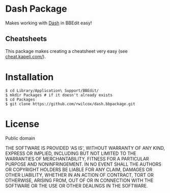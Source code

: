 Dash Package
====================

Makes working with [Dash](https://kapeli.com/dash) in BBEdit easy!

Cheatsheets
--------------

This package makes creating a  cheatsheet very easy (see [cheat.kapeli.com/](https://cheat.kapeli.com/)).

Installation
============

    $ cd Library/Application\ Support/BBEdit/
    $ mkdir Packages # if it doesn't already exists
    $ cd Packages
    $ git clone https://github.com/rwilcox/dash.bbpackage.git


License
================

Public domain

THE SOFTWARE IS PROVIDED 'AS IS', WITHOUT WARRANTY OF ANY KIND, EXPRESS OR IMPLIED, INCLUDING BUT NOT LIMITED TO THE WARRANTIES OF MERCHANTABILITY, FITNESS FOR A PARTICULAR PURPOSE AND NONINFRINGEMENT. IN NO EVENT SHALL THE AUTHORS OR COPYRIGHT HOLDERS BE LIABLE FOR ANY CLAIM, DAMAGES OR OTHER LIABILITY, WHETHER IN AN ACTION OF CONTRACT, TORT OR OTHERWISE, ARISING FROM, OUT OF OR IN CONNECTION WITH THE SOFTWARE OR THE USE OR OTHER DEALINGS IN THE SOFTWARE.

